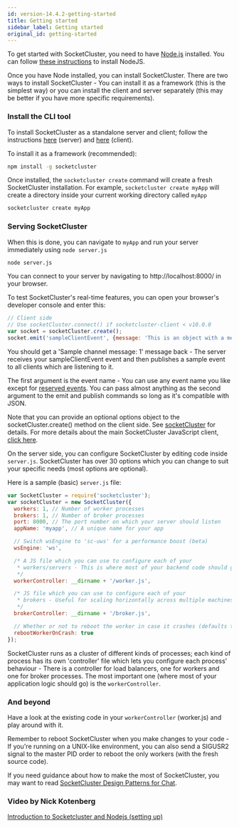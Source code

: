 ```yaml
---
id: version-14.4.2-getting-started
title: Getting started
sidebar_label: Getting started
original_id: getting-started
---
```


To get started with SocketCluster, you need to have [Node.js](https://nodejs.org/en/) installed.
You can follow [these instructions](https://nodejs.org/en/download/package-manager/) to install NodeJS.

Once you have Node installed, you can install SocketCluster.
There are two ways to install SocketCluster - You can install it as a framework (this is the simplest way) or you can install the client and server separately (this may be better if you have more specific requirements).

### Install the CLI tool

To install SocketCluster as a standalone server and client; follow the instructions [here](https://github.com/SocketCluster/socketcluster-server) (server) and [here](https://github.com/SocketCluster/socketcluster-client) (client).

To install it as a framework (recommended):

```bash
npm install -g socketcluster
```

Once installed, the <code>socketcluster create</code> command will create a fresh SocketCluster installation. For example, <code>socketcluster create myApp</code> will create a directory inside your current working directory called <code>myApp</code>

```bash
socketcluster create myApp
```

### Serving SocketCluster

When this is done, you can navigate to <code>myApp</code> and run your server immediately using <code>node server.js</code>

```bash
node server.js
```

You can connect to your server by navigating to http://localhost:8000/ in your browser.

To test SocketCluster's real-time features, you can open your browser's developer console and enter this:

```js
// Client side
// Use socketCluster.connect() if socketcluster-client < v10.0.0
var socket = socketCluster.create();
socket.emit('sampleClientEvent', {message: 'This is an object with a message property'});
```

You should get a 'Sample channel message: 1' message back - The server receives your sampleClientEvent event and then publishes a sample event to all clients which are listening to it.

The first argument is the event name - You can use any event name you like except for [reserved events](https://github.com/SocketCluster/socketcluster-client/blob/70403a7853897b1948368b13ec652b09b7fede0a/lib/scsocket.js#L59-L74).
You can pass almost anything as the second argument to the emit and publish commands so long as it's compatible with JSON.

Note that you can provide an optional options object to the socketCluster.create() method on the client side.
See <a href="#!/docs/api-socketcluster-client" target="_blank">socketCluster</a> for details.
For more details about the main SocketCluster JavaScript client, [click here](https://github.com/SocketCluster/socketcluster-client).

On the server side, you can configure SocketCluster by editing code inside <code>server.js</code>. SocketCluster has over 30 options which you can change to suit your specific needs (most options are optional).

Here is a sample (basic) <code>server.js</code> file:

```js
var SocketCluster = require('socketcluster');
var socketCluster = new SocketCluster({
  workers: 1, // Number of worker processes
  brokers: 1, // Number of broker processes
  port: 8000, // The port number on which your server should listen
  appName: 'myapp', // A unique name for your app

  // Switch wsEngine to 'sc-uws' for a performance boost (beta)
  wsEngine: 'ws',

  /* A JS file which you can use to configure each of your
   * workers/servers - This is where most of your backend code should go
   */
  workerController: __dirname + '/worker.js',

  /* JS file which you can use to configure each of your
   * brokers - Useful for scaling horizontally across multiple machines (optional)
   */
  brokerController: __dirname + '/broker.js',

  // Whether or not to reboot the worker in case it crashes (defaults to true)
  rebootWorkerOnCrash: true
});
```

SocketCluster runs as a cluster of different kinds of processes; each kind of process has its own 'controller' file which lets you configure each process' behaviour - There is a controller for load balancers, one for workers and one for broker processes. The most important one (where most of your application logic should go) is the <code>workerController</code>.


### And beyond

 Have a look at the existing code in your <code>workerController</code> (worker.js) and play around with it.

 Remember to reboot SocketCluster when you make changes to your code - If you're running on a UNIX-like environment, you can also send a SIGUSR2 signal to the master PID order to reboot the only workers (with the fresh source code).

 If you need guidance about how to make the most of SocketCluster, you may want to read [SocketCluster Design Patterns for Chat](https://jonathangrosdubois.medium.com/socketcluster-design-patterns-for-chat-69e76a4b1966).

### Video by Nick Kotenberg

[Introduction to Socketcluster and Nodejs (setting up)](https://www.youtube.com/watch?v=a38BBbKYH1M&list=PLTxFJWe_410zNJJD0o8njNLv7HidG1CHq&index=1)
